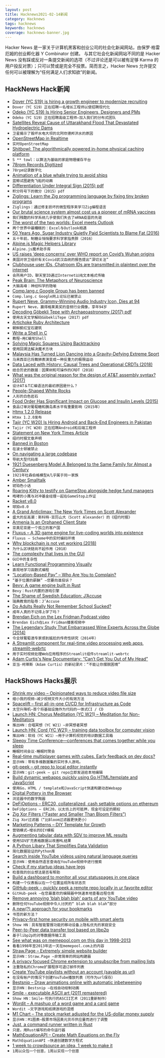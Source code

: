 ```yaml
---
layout: post
title: Hacknews2021-02-14新闻
category: Hacknews
tags: hacknews
keywords: hacknews
coverage: hacknews-banner.jpg
---
```


Hacker News 是一家关于计算机黑客和创业公司的社会化新闻网站，由保罗·格雷厄姆的创业孵化器 Y Combinator 创建。
与其它社会化新闻网站不同的是 Hacker News 没有踩或反对一条提交新闻的选项（不过评论还是可以被有足够 Karma 的用户投反对票）；只可以赞或是完全不投票。简而言之，Hacker News 允许提交任何可以被理解为“任何满足人们求知欲”的新闻。

## HackNews Hack新闻


- [Dover (YC S19) is hiring a growth engineer to modernize recruiting](https://www.dover.io/open-roles/growth-engineer)
- `Dover（YC S19）正在招聘一名增长工程师以使招聘现代化`
- [Odeko (YC S19) Is Hiring Senior Engineers, Designers and PMs](https://angel.co/company/odeko-inc/jobs)
- `Odeko（YC S19）正在招聘高级工程师–加入我们的分布式团队`
- [Satellites Reveal Cause of Uttarakhand Flood That Devastated Hydroelectric Dams](https://www.scientificamerican.com/article/miniature-satellites-reveal-cause-of-deadly-uttarakhand-flood-that-devastated-hydroelectric-dams/)
- `卫星揭示了毁坏水电大坝的北阿坎德邦洪水的原因`
- [OpenStreetMap in Realtime](https://osm-in-realtime.jwestman.net/)
- `实时OpenStreetMap`
- [Shitbowl: The algorithmically powered in-home physical caching platform](https://www.shitbowl.com/)
- `S ** towl：以算法为基础的家庭物理缓存平台`
- [78rpm Records Digitized](https://archive.org/details/georgeblood?tab=collection)
- `78rpm记录数字化`
- [Animation of a blue whale trying to avoid ships](https://www.independent.co.uk/news/science/blue-whales-feeding-chile-research-b1797069.html)
- `蓝鲸试图避免飞船的动画`
- [Differentiation Under Integral Sign (2015) pdf](https://web.williams.edu/Mathematics/lg5/Feynman.pdf)
- `积分符号下的微分（2015）pdf`
- [Ziglings: Learn the Zig programming language by fixing tiny broken programs](https://github.com/ratfactor/ziglings)
- `Ziglings：通过修复损坏的微型程序来学习Zig编程语言`
- [Our brutal science system almost cost us a pioneer of mRNA vaccines](https://www.wbur.org/commonhealth/2021/02/12/brutal-science-system-mrna-pioneer)
- `我们残酷的科学系统几乎使我们失去了mRNA疫苗的先驱`
- [The worst of the two worlds: Excel meets Outlook](https://adepts.of0x.cc/vba-outlook/)
- `两个世界中最糟糕的：Excel与Outlook相遇`
- [50 Years Ago, Sugar Industry Quietly Paid Scientists to Blame Fat (2016)](https://www.npr.org/sections/thetwo-way/2016/09/13/493739074/50-years-ago-sugar-industry-quietly-paid-scientists-to-point-blame-at-fat)
- `五十年前，制糖业悄悄要求科学家指责胖（2016）`
- [Alpine.js Magic Helpers Library](https://github.com/alpine-collective/alpine-magic-helpers)
- `Alpine.js魔术助手库`
- [US raises ‘deep concerns’ over WHO report on Covid’s Wuhan origins](https://www.reuters.com/article/us-health-coronavirus-usa-idUSKBN2AD0FX)
- `美国对世卫组织有关Covid武汉血统的报告提出“深切关注”`
- [Clubhouse user IDs, Chatroom IDs are transmitted in plaintext over the internet](https://twitter.com/stanfordio/status/1360423163125919749)
- `会所用户ID，聊天室ID通过Internet以纯文本格式传输`
- [Peak Brain: The Metaphors of Neuroscience](https://lareviewofbooks.org/article/peak-brain-the-metaphors-of-neuroscience/)
- `大脑高峰：神经科学的隐喻`
- [Comp.lang.c Google Group has been banned](https://groups.google.com/g/comp.lang.c)
- `Comp.lang.c Google网上论坛已被禁止`
- [Rupert Neve, Grammy-Winning Audio Industry Icon, Dies at 94](https://www.rupertneve.com/news/rupert-neve-1926-2021/)
- `Rupert Neve，赢得格莱美奖的音频行业偶像，享年94岁`
- [Decoding Göbekli Tepe with Archaeoastronomy (2017) pdf](http://maajournal.com/Issues/2017/Vol17-1/Sweatman%20and%20Tsikritsis%2017%281%29.pdf)
- `使用古天文学解码GöbekliTepe（2017）pdf`
- [Artichoke Ruby Architecture](https://github.com/artichoke/artichoke/blob/trunk/ARCHITECTURE.md)
- `朝鲜蓟红宝石建筑`
- [Write a Shell in C](https://brennan.io/2015/01/16/write-a-shell-in-c/)
- `教程–用C编写Shell`
- [Solving Magic Squares Using Backtracking](http://www.eurisko.us/solving-magic-squares-using-backtracking/)
- `使用回溯法解决魔术方块`
- [Malaysia Has Turned Lion Dancing into a Gravity-Defying Extreme Sport](https://www.atlasobscura.com/articles/lion-dance-competition-malaysia)
- `马来西亚已将舞狮表演变成一种反重力的极限运动`
- [Data Laced with History: Causal Trees and Operational CRDTs (2018)](http://archagon.net/blog/2018/03/24/data-laced-with-history/)
- `结合历史的数据：因果树和可操作的CRDT（2018）`
- [What was the original reason for the design of AT&T assembly syntax? (2017)](https://stackoverflow.com/q/42244028/334816)
- `设计AT＆T汇编语法的最初原因是什么？`
- [People-Shaped White Rocks](https://www.theparisreview.org/blog/2021/02/12/people-shaped-white-rocks/)
- `人形的白色岩石`
- [Food Order Has Significant Impact on Glucose and Insulin Levels (2015)](https://news.weill.cornell.edu/news/2015/06/food-order-has-significant-impact-on-glucose-and-insulin-levels-louis-aronne)
- `食品订单对葡萄糖和胰岛素水平有重要影响（2015年）`
- [Htmx 1.2.0 Release](https://htmx.org/posts/2021-2-13-htmx-1.2.0-is-released/)
- `Htmx 1.2.0发布`
- [Tajir (YC W20) Is Hiring Android and Back-End Engineers in Pakistan](https://www.workatastartup.com/companies/13494)
- `Tajir（YC W20）正在招聘Android和后端工程师`
- [Statement on New York Times Article](https://astralcodexten.substack.com/p/statement-on-new-york-times-article)
- `纽约时报文章声明`
- [Banned in Boston](https://en.wikipedia.org/wiki/Banned_in_Boston)
- `在波士顿被禁止`
- [On navigating a large codebase](https://blog.royalsloth.eu/posts/on-navigating-a-large-codebase/)
- `导航大型代码库`
- [1921 Duesenberg Model A Belonged to the Same Family for Almost a Century](https://www.thedrive.com/news/39252/1921-duesenberg-model-a-belonged-to-the-same-family-for-almost-a-century)
- `1921年杜森伯格模型A几乎属于同一家族`
- [Amber Smalltalk](https://amber-lang.net/index.html)
- `琥珀色小话`
- [Roaring Kitty to testify on GameStop alongside hedge fund managers](https://www.reuters.com/article/retail-trading-congress-gamestop/update-1-roaring-kitty-to-testify-on-gamestop-alongside-hedge-fund-managers-idUSL1N2KJ0IU)
- `咆哮的小鹰与对冲基金经理一起在GameStop上作证`
- [Racket v8.0](https://blog.racket-lang.org/2021/02/racket-v8-0.html)
- `球拍v8.0`
- [A Grand Anticlimax: The New York Times on Scott Alexander](https://www.scottaaronson.com/blog/?p=5310)
- `盛大的反高潮：斯科特·亚历山大（Scott Alexander）的《纽约时报》`
- [Armenia Is an Orphaned Client State](https://palladiummag.com/2021/02/12/armenia-is-an-orphaned-client-state/)
- `亚美尼亚是一个孤立的客户国`
- [Fluxus – A 3D game engine for live-coding worlds into existence](http://www.pawfal.org/fluxus/)
- `Fluxus – Scheme中的实时编码环境`
- [Why blockchain is not yet working (2018)](https://as1ndu.xyz/2018/05/why-blockchain-is-not-yet-working/)
- `为什么区块链尚不起作用（2018）`
- [The complexity that lives in the GUI](https://blog.royalsloth.eu/posts/the-complexity-that-lives-in-the-gui/)
- `GUI中的复杂性`
- [Learn Functional Programming Visually](https://david-peter.de/cube-composer/)
- `直观地学习函数式编程`
- [“Location-Based Pay” – Who Are You to Complain?](https://blackshaw.substack.com/p/pay)
- `“基于位置的薪酬” –您要向谁投诉？`
- [Bevy: A game engine built in Rust](https://github.com/bevyengine/bevy)
- `Bevy：Rust内置的游戏引擎`
- [The Shame of Swedish Education: J’Accuse](https://dianeravitch.net/2021/02/13/the-shame-of-swedish-education-jaccuse-part-1/)
- `瑞典教育的耻辱：J’Accuse`
- [Do Adults Really Not Remember School Sucked?](https://www.ianwelsh.net/do-adults-really-not-remember-school-sucked/)
- `成年人真的不记得上学了吗？`
- [Brendan Eich on the Lex Fridman Podcast video](https://www.youtube.com/watch?v=krB0enBeSiE)
- `Brendan Eich在Lex Fridman播客视频中`
- [The Legendary Study That Embarrassed Wine Experts Across the Globe (2014)](http://www.realclearscience.com/blog/2014/08/the_most_infamous_study_on_wine_tasting.html)
- `令全球葡萄酒专家感到尴尬的传奇性研究（2014年）`
- [A Streamlit component for real-time video processing web apps, streamlit-webrtc](https://discuss.streamlit.io/t/new-component-streamlit-webrtc-a-new-way-to-deal-with-real-time-media-streams/8669)
- `用于实时视频处理Web应用程序的Streamlit组件streamlit-webrtc`
- [Adam Curtis's New Documentary: “Can’t Get You Out of My Head”](https://www.youtube.com/watch?v=MHFrhIAj0ME)
- `亚当·柯蒂斯（Adam Curtis）的新纪录片：“不能让你摆脱困境”`


## HackShows Hacks展示

- [ Shrink my video – Opinionated ways to reduce video file size](https://acailly.github.io/shrink-my-video/)
- `缩小我的视频–减少视频文件大小的有效方法`
- [ Spacelift – first all-in-one CI/CD for Infrastructure as Code](item?id=26102609)
- `太空升降机–首个将基础设施作为代码的一体式CI / CD`
- [Launch HN: Chorus Meditation (YC W21) – Meditation for Non-Meditators](item?id=26103433)
- `推出HN：合唱冥想（YC W21）–非冥想者冥想`
- [Launch HN: Cord (YC W21) – training data toolbox for computer vision](item?id=26104104)
- `推出HN：软线（YC W21）–用于计算机视觉的培训数据工具箱`
- [ Sleepy Time Conference—conferences that comes together while you sleep](https://github.com/breck7/sleepytimeconference/blob/main/README.md)
- `睡眠时间会议-睡眠时聚会`
- [ Real-time multiplayer games with cubes. Early feedback on dev docs?](https://docs.particubes.com/)
- `显示HN：带有多维数据集的实时多人游戏。`
- [ git-peek – git repo to local editor instantly](https://github.com/jarred-sumner/git-peek)
- `显示HN：git-peek – git repo立即发送给本地编辑`
- [ Build dynamic webapps quickly using Go,HTML/template and JavaScript](https://github.com/adnaan/gomodest-template)
- `使用Go，HTML / template和JavaScript快速构建动态Webapp`
- [ Digital Pottery in the Browser](https://digital-pottery.glitch.me/)
- `浏览器中的数字陶器`
- [ DeFiOptions – ERC20, collateralized, cash settable options on ethereum](https://github.com/TCGV/DeFiOptions)
- `DeFiOptions – ERC20，以太坊上的可抵押，现金可设定的期权`
- [ Zig Xor Filters (“Faster and Smaller Than Bloom Filters”)](https://github.com/hexops/xorfilter)
- `Zig Xor过滤器（“比Bloom过滤器更快更小）`
- [ Marketing Patterns – DIY Template for Growth](https://terrygodier.com/patterns/)
- `营销模式–增长的DIY模板`
- [ Augmenting tabular data with SDV to improve ML results](https://github.com/Lion-Mod/HR-Attrition)
- `使用SDV扩充表格数据以改善ML结果`
- [ A Python Libary That Simplifies Data Validation](https://github.com/yaaminu/finicky)
- `简化数据验证的Python库`
- [ Search inside YouTube videos using natural language queries](https://github.com/haltakov/natural-language-youtube-search)
- `显示HN：使用自然语言查询在YouTube视频中进行搜索`
- [ Check if my startup ideas have legs](https://provetheywantit.com/)
- `检查我的创业想法是否有帮助`
- [ Build a dashboard to monitor all your statuspages in one place](https://statusdash.dev/)
- `构建一个仪表板以在一个位置监视所有状态页`
- [ GitHub-peek – quickly peek a remote repo locally in ur favorite editor](https://github.com/rahulunair/github-peek)
- `GitHub-peek –在您最喜欢的编辑器中快速本地查看远程仓库`
- [ Remove annoying 'blah blah blah' parts of any YouTube video](http://summarypanda.com/)
- `删除任何YouTube视频中令人讨厌的“ blah blah blah”部分`
- [ A new(?) approach for your bookmarks](item?id=26122075)
- `书签的新方法？`
- [ Privacy-first home security on mobile with smart alerts](https://www.ai-cam.app/)
- `Show HN：具有智能警报功能的移动设备上隐私优先的家庭安全`
- [ Peer-to-Peer data transfer tool based on libp2p](https://github.com/dennis-tra/pcp)
- `基于libp2p的对等数据传输工具`
- [ See what was on memepool.com on this day in 1998-2013](https://memeback.github.io/)
- `看看1998年至2013年这一天在memepool.com上的内容`
- [ Straw.Page – Extremely simple website builder](https://straw.page?)
- `显示HN：Straw.Page –非常简单的网站构建器`
- [ A privacy focused Chrome extension to unsubscribe from mailing lists](https://chrome.google.com/webstore/detail/detoxbox/lecgdlmnijdongfifdegmglolnpjcgfk)
- `注重隐私的Chrome扩展程序可退订邮件列表`
- [ Create YouTube playlists without an account (savable as url)](https://playlists.at/youtube/)
- `在没有帐户的情况下创建YouTube播放列表（可作为url保存）`
- [ Bestsnip – Draw animations online with automatic inbetweening](https://bestsnip.com/animation/)
- `显示HN：Bestsnip –在线自动绘制动画`
- [ Smile - executable ASCII art (2011 remastered)](https://github.com/xyzzy/smile)
- `Show HN：Smile-可执行的ASCII艺术（2011重新制作）`
- [ Wordit – A mashup of a word game and a card game](https://wordit.app)
- `Wordit –文字游戏和纸牌游戏的混搭`
- [ M1 Chart – The stock market adjusted for the US-dollar money supply](https://m1chart.com/?ref=hn)
- `显示HN：M1图表–股票市场因美元货币供应量而进行了调整`
- [ Just, a command runner written in Rust](item?id=26128504)
- `只是，用Rust编写的命令运行器`
- [ MathEquationAPI – Create Math Equations on the Fly](https://mathequationapi.com/)
- `MathEquationAPI –快速创建数学方程式`
- [ 1 week to crowdsource an idea, 1 week to make it](http://oneweektomake.com)
- `1周以众包一个创意，1周以实现一个创意`

